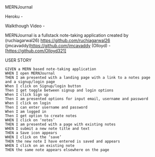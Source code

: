 MERNJournal

Heroku -

Walkthough Video -

MERNJournal is a fullstack note-taking application created by (ruchiagarwal26) https://github.com/ruchiagarwal26 (jmcavaddy)https://github.com/jmcavaddy (Olloyd) - [https://github.com/Olloyd321]

USER STORY 
```
GIVEN a MERN based note-taking application
WHEN I open MERNJournal 
THEN I am presented with a landing page with a link to a notes page and a signup/login page
When I click on Signup/login button
Then I get toggle between signup and login options
When I click Sign up
Then I am presented options for input email, username and password
When I click on login
Then I can enter username and password
When I am logged in
Then I get option to create notes
WHEN I click on ‘notes’
THEN I am presented with a page with existing notes 
WHEN I submit a new note title and text
THEN a Save icon appears 
WHEN I click on the ‘save’
THEN the new note I have entered is saved and appears 
WHEN I click on an existing note
THEN the same note appears elsewhere on the page
```

